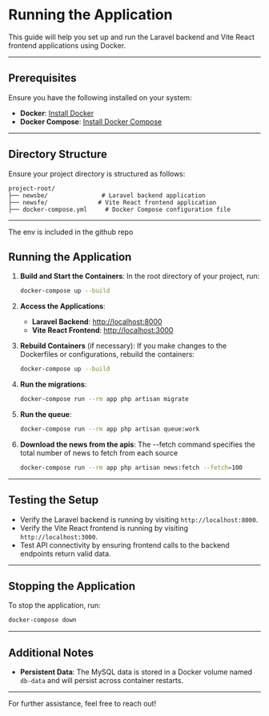 # Running the Application

This guide will help you set up and run the Laravel backend and Vite React frontend applications using Docker.

---

## Prerequisites

Ensure you have the following installed on your system:

- **Docker**: [Install Docker](https://docs.docker.com/get-docker/)
- **Docker Compose**: [Install Docker Compose](https://docs.docker.com/compose/install/)

---

## Directory Structure

Ensure your project directory is structured as follows:

```
project-root/
├── newsbe/               # Laravel backend application
├── newsfe/              # Vite React frontend application
├── docker-compose.yml     # Docker Compose configuration file
```

---

The env is included in the github repo

## Running the Application

1. **Build and Start the Containers**:
   In the root directory of your project, run:

   ```bash
   docker-compose up --build
   ```

2. **Access the Applications**:

   - **Laravel Backend**: [http://localhost:8000](http://localhost:8000)
   - **Vite React Frontend**: [http://localhost:3000](http://localhost:3000)

3. **Rebuild Containers** (if necessary):
   If you make changes to the Dockerfiles or configurations, rebuild the containers:

   ```bash
   docker-compose up --build
   ```

4. **Run the migrations**:

   ```bash
   docker-compose run --rm app php artisan migrate
   ```

5. **Run the queue**:

   ```bash
   docker-compose run --rm app php artisan queue:work
   ```

6. **Download the news from the apis**:
   The --fetch command specifies the total number of news to fetch from each source
   ```bash
   docker-compose run --rm app php artisan news:fetch --fetch=100
   ```

---

## Testing the Setup

- Verify the Laravel backend is running by visiting `http://localhost:8000`.
- Verify the Vite React frontend is running by visiting `http://localhost:3000`.
- Test API connectivity by ensuring frontend calls to the backend endpoints return valid data.

---

## Stopping the Application

To stop the application, run:

```bash
docker-compose down
```

---

## Additional Notes

- **Persistent Data**: The MySQL data is stored in a Docker volume named `db-data` and will persist across container restarts.

---

For further assistance, feel free to reach out!
